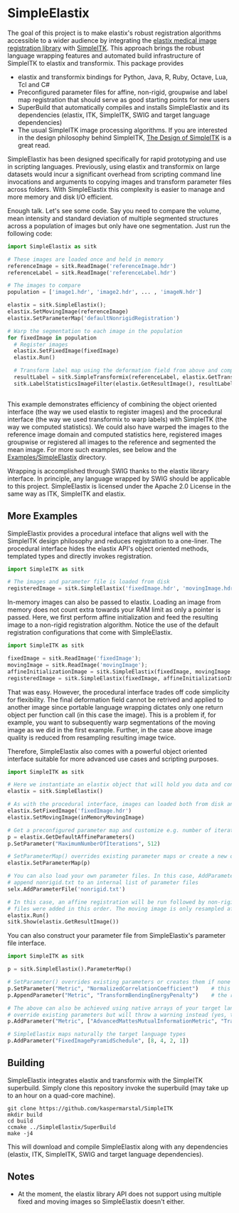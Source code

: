 SimpleElastix
=============

The goal of this project is to make elastix's robust registration algorithms accessible to a wider audience by integrating the [elastix medical image registration library](http://elastix.isi.uu.nl/ "Elastix website") with [SimpleITK](https://github.com/SimpleITK/SimpleITK "SimpleITK github repository"). This approach brings the robust language wrapping features and automated build infrastructure of SimpleITK to elastix and transformix. This package provides

- elastix and transformix bindings for Python, Java, R, Ruby, Octave, Lua, Tcl and C#
- Preconfigured parameter files for affine, non-rigid, groupwise and label map registration that should serve as good starting points for new users
- SuperBuild that automatically compiles and installs SimpleElastix and its dependencies (elastix, ITK, SimpleITK, SWIG and target language dependencies)
- The usual SimpleITK image processing algorithms. If you are interested in the design philosophy behind SimpleITK, [The Design of SimpleITK](http://www.ncbi.nlm.nih.gov/pmc/articles/PMC3874546/ "PubMed article") is a great read.

SimpleElastix has been designed specifically for rapid prototyping and use in scripting languages. Previously, using elastix and transformix on large datasets would incur a significant overhead from scripting command line invocations and arguments to copying images and transform parameter files across folders. With SimpleElastix this complexity is easier to manage and more memory and disk I/O efficient. 

Enough talk. Let's see some code. Say you need to compare the volume, mean intensity and standard deviation of multiple segmented structures across a population of images but only have one segmentation. Just run the following code:

```python
import SimpleElastix as sitk

# These images are loaded once and held in memory
referenceImage = sitk.ReadImage('referenceImage.hdr')
referenceLabel = sitk.ReadImage('referenceLabel.hdr')

# The images to compare
population = ['image1.hdr', 'image2.hdr', ... , 'imageN.hdr']

elastix = sitk.SimpleElastix();
elastix.SetMovingImage(referenceImage)
elastix.SetParameterMap('defaultNonrigidRegistration')

# Warp the segmentation to each image in the population
for fixedImage in population
  # Register images
  elastix.SetFixedImage(fixedImage)
  elastix.Run()

  # Transform label map using the deformation field from above and compute statistics
  resultLabel = sitk.SimpleTransformix(referenceLabel, elastix.GetTransformParameters())
  sitk.LabelStatisticsImageFilter(elastix.GetResultImage(), resultLabel)
  
```

This example demonstrates efficiency of combining the object oriented interface (the way we used elastix to register images) and the procedural interface (the way we used transformix to warp labels) with SimpleITK (the way we computed statistics). We could also have warped the images to the reference image domain and computed statistics here, registered images groupwise or registered all images to the reference and segmented the mean image. For more such examples, see below and the [Examples/SimpleElastix](https://github.com/kaspermarstal/SimpleElastix/tree/SimpleElastix/Examples/SimpleElastix "SimpleElastix examples") directory. 

Wrapping is accomplished through SWIG thanks to the elastix library interface. In principle, any language wrapped by SWIG should be applicable to this project. SimpleElastix is licensed under the Apache 2.0 License in the same way as ITK, SimpleITK and elastix.

More Examples
--------

SimpleElastix provides a procedural inteface that aligns well with the SimpleITK design philosophy and reduces registration to a one-liner. The procedural interface hides the elastix API's object oriented methods, templated types and directly invokes registration. 

```python
import SimpleITK as sitk

# The images and parameter file is loaded from disk
registeredImage = sitk.SimpleElastix('fixedImage.hdr', 'movingImage.hdr', 'parameterfile.txt')
```

In-memory images can also be passed to elastix. Loading an image from memory does not count extra towards your RAM limit as only a pointer is passed. Here, we first perform affine initialization and feed the resulting image to a non-rigid registration algorithm. Notice the use of the default registration configurations that come with SimpleElastix.

```python
import SimpleITK as sitk

fixedImage = sitk.ReadImage('fixedImage');
movingImage = sitk.ReadImage('movingImage');
affineInitializationImage = sitk.SimpleElastix(fixedImage, movingImage, 'defaultAffineParameterMap')
registeredImage = sitk.SimpleElastix(fixedImage, affineInitializationImage, 'defaultNonrigidParameterMap')
```

That was easy. However, the procedural interface trades off code simplicity for flexibility. The final deformation field cannot be retrived and applied to another image since portable language wrapping dictates only one return object per function call (in this case the image). This is a problem if, for example, you want to subsequently warp segmentations of the moving image as we did in the first example. Further, in the case above image quality is reduced from resampling resulting image twice.

Therefore, SimpleElastix also comes with a powerful object oriented interface suitable for more advanced use cases and scripting purposes.

```python
import SimpleITK as sitk

# Here we instantiate an elastix object that will hold you data and configuration
elastix = sitk.SimpleElastix()

# As with the procedural interface, images can loaded both from disk and memory.
elastix.SetFixedImage('fixedImage.hdr')
elastix.SetMovingImage(inMemoryMovingImage)

# Get a preconfigured parameter map and customize e.g. number of iterations to suit your needs
p = elastix.GetDefaultAffineParameters()
p.SetParameter("MaximumNumberOfIterations", 512)

# SetParameterMap() overrides existing parameter maps or create a new one if none exist
elastix.SetParameterMap(p)

# You can also load your own parameter files. In this case, AddParameterFile() will
# append nonrigid.txt to an internal list of parameter files
selx.AddParameterFile('nonrigid.txt')

# In this case, an affine registration will be run followed by non-rigid registration since the parameter
# files were added in this order. The moving image is only resampled after both registrations have run
elastix.Run()
sitk.Show(elastix.GetResultImage())
```

You can also construct your parameter file from SimpleElastix's parameter file interface.

```python
import SimpleITK as sitk

p = sitk.SimpleElastix().ParameterMap()

# SetParameter() overrides existing parameters or creates them if none exist
p.SetParameter("Metric", "NormalizedCorrelationCoefficient")    # this overrides any previous declaration
p.AppendParameter("Metric", "TransformBendingEnergyPenalty")    # the registration now uses two metrics

# The above can also be achieved using native arrays of your target language. AddParameter() does not 
# override existing parameters but will throw a warning instead (yes, this would throw a warning)
p.AddParameter("Metric", ["AdvancedMattesMutualInformationMetric", "TransformBendingEnergyPenalty"])

# SimpleElastix maps naturally the target language types
p.AddParameter("FixedImagePyramidSchedule", [8, 4, 2, 1])
```

Building
--------

SimpleElastix integrates elastix and transformix with the SimpleITK superbuild. Simply clone this repository invoke the superbuild (may take up to an hour on a quad-core machine).

```
git clone https://github.com/kaspermarstal/SimpleITK
mkdir build
cd build
ccmake ../SimpleElastix/SuperBuild
make -j4
```

This will download and compile SimpleElastix along with any dependencies (elastix, ITK, SimpleITK, SWIG and target language dependencies).

Notes
-----
- At the moment, the elastix library API does not support using multiple fixed and moving images so SimpleElastix doesn't either. 
